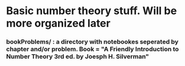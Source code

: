 # Basic number theory stuff. Will be more organized later

### bookProblems/ : a directory with notebookes seperated by chapter and/or problem. Book = "A Friendly Introduction to Number Theory 3rd ed. by Joesph H. Silverman"
